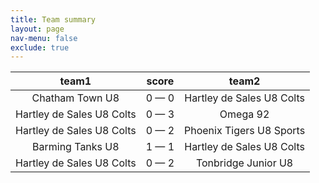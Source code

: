 ```yaml
---
title: Team summary
layout: page
nav-menu: false
exclude: true
---
```




|           team1           |    score    |           team2           |
|:-------------------------:|:-----------:|:-------------------------:|
|      Chatham Town U8      | 0 &mdash; 0 | Hartley de Sales U8 Colts |
| Hartley de Sales U8 Colts | 0 &mdash; 3 |         Omega 92          |
| Hartley de Sales U8 Colts | 0 &mdash; 2 | Phoenix Tigers U8 Sports  |
|     Barming Tanks U8      | 1 &mdash; 1 | Hartley de Sales U8 Colts |
| Hartley de Sales U8 Colts | 0 &mdash; 2 |    Tonbridge Junior U8    |

 <br /><br /><br />